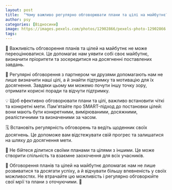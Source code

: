 ```yaml
---
layout: post
title:  "Чому важливо регулярно обговорювати плани та цілі на майбутнє?"
author: psy
categories: [Відносини]
image: https://images.pexels.com/photos/12902866/pexels-photo-12902866.jpeg?auto=compress&cs=tinysrgb&fit=crop&h=627&w=1200
tags: 
---
```


🌟 Важливість обговорення планів та цілей на майбутнє не може переоцінюватися. Це допомагає нам уявити собі своє майбутнє, визначити пріоритети та зосередитися на досягненні поставлених завдань.

🤔 Регулярні обговорення з партнером чи друзями допомагають нам не лише визначити наші цілі, а й знайти підтримку та мотивацію для їх досягнення. Завдяки цьому ми можемо почути іншу точку зору, отримати корисні поради та відчути підтримку.

💡 Щоб ефективно обговорювати плани та цілі, важливо встановити чіткі та конкретні мети. Пам'ятайте про SMART-підход до постановки цілей: вони мають бути конкретними, вимірюваними, досяжними, реалістичними та визначеними за часом.

🗓️ Встановіть регулярність обговорень та ведіть щоденник своїх досягнень. Це допоможе вам відстежувати свій прогрес та залишатися на шляху до досягнення мети.

👥 Не бійтеся ділитися своїми планами та цілями з іншими. Це може створити спільність та взаємне заохочення для всіх учасників.

🌈 Обговорення планів та цілей на майбутнє допомагає нам не лише розвиватися та досягати успіху, а й відчувати більшу впевненість у своїх можливостях. Не втрачайте цю можливість і регулярно обговорюйте свої мрії та плани з оточуючими. 🌟


